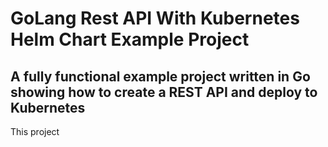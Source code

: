 # GoLang Rest API With Kubernetes Helm Chart Example Project

## A fully functional example project written in Go showing how to create a REST API and deploy to Kubernetes

This project 